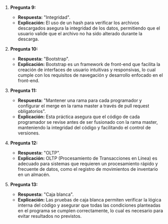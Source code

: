 1. **Pregunta 9:**  
   - **Respuesta:** "Integridad".  
   - **Explicación:** El uso de un hash para verificar los archivos descargados asegura la integridad de los datos, permitiendo que el usuario valide que el archivo no ha sido alterado durante la descarga.

2. **Pregunta 10:**  
   - **Respuesta:** "Bootstrap".  
   - **Explicación:** Bootstrap es un framework de front-end que facilita la creación de interfaces de usuario intuitivas y responsivas, lo cual cumple con los requisitos de navegación y desarrollo enfocado en el front-end.

3. **Pregunta 11:**  
   - **Respuesta:** "Mantener una rama para cada programador y configurar el merge en la rama master a través de pull request obligatorios".  
   - **Explicación:** Esta práctica asegura que el código de cada programador se revise antes de ser fusionado con la rama master, manteniendo la integridad del código y facilitando el control de versiones.

4. **Pregunta 12:**  
   - **Respuesta:** "OLTP".  
   - **Explicación:** OLTP (Procesamiento de Transacciones en Línea) es adecuado para sistemas que requieren un procesamiento rápido y frecuente de datos, como el registro de movimientos de inventario en un almacén.

5. **Pregunta 13:**  
   - **Respuesta:** "Caja blanca".  
   - **Explicación:** Las pruebas de caja blanca permiten verificar la lógica interna del código y asegurar que todas las condiciones planteadas en el programa se cumplen correctamente, lo cual es necesario para evitar resultados no previstos.
